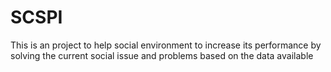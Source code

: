 # SCSPI
This is an project to help social environment to increase its performance by solving the current social issue and problems based on the data available 
